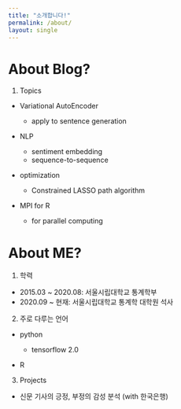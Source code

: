 ```yaml
---
title: "소개합니다!"
permalink: /about/
layout: single
---
```


# About Blog?
1. Topics
  - Variational AutoEncoder
    + apply to sentence generation

  - NLP
    + sentiment embedding
    + sequence-to-sequence 
    
  - optimization
    + Constrained LASSO path algorithm
  
  - MPI for R
    + for parallel computing

# About ME?
1. 학력
  - 2015.03 ~ 2020.08: 서울시립대학교 통계학부
  - 2020.09 ~ 현재: 서울시립대학교 통계학 대학원 석사

2. 주로 다루는 언어
  - python
    + tensorflow 2.0
    
  - R

3. Projects
  - 신문 기사의 긍정, 부정의 감성 분석 (with 한국은행)
